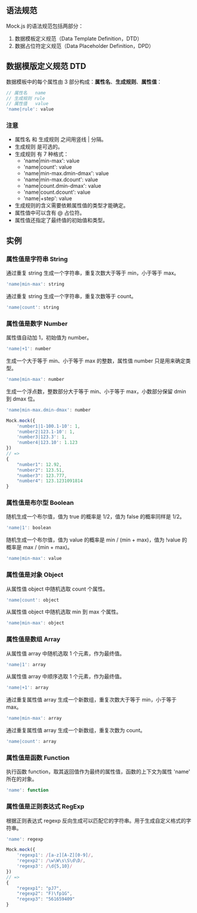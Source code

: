 ## 语法规范

Mock.js 的语法规范包括两部分：

1. 数据模板定义规范（Data Template Definition，DTD）
2. 数据占位符定义规范（Data Placeholder Definition，DPD）

## 数据模版定义规范 DTD

数据模板中的每个属性由 3 部分构成：**属性名**、**生成规则**、**属性值**：

```js
// 属性名   name
// 生成规则 rule
// 属性值   value
'name|rule': value
```

### 注意

- 属性名 和 生成规则 之间用竖线 | 分隔。
- 生成规则 是可选的。
- 生成规则 有 7 种格式：
    - 'name|min-max': value
    - 'name|count': value
    - 'name|min-max.dmin-dmax': value
    - 'name|min-max.dcount': value
    - 'name|count.dmin-dmax': value
    - 'name|count.dcount': value
    - 'name|+step': value
- 生成规则的含义需要依赖属性值的类型才能确定。
- 属性值中可以含有 @ 占位符。
- 属性值还指定了最终值的初始值和类型。

## 实例

### 属性值是字符串 String

通过重复 string 生成一个字符串，重复次数大于等于 min，小于等于 max。

```js
'name|min-max': string
```

通过重复 string 生成一个字符串，重复次数等于 count。

```js
'name|count': string
```

### 属性值是数字 Number

属性值自动加 1，初始值为 number。

```js
'name|+1': number
```

生成一个大于等于 min、小于等于 max 的整数，属性值 number 只是用来确定类型。

```js
'name|min-max': number
```

生成一个浮点数，整数部分大于等于 min、小于等于 max，小数部分保留 dmin 到 dmax 位。

```js
'name|min-max.dmin-dmax': number
```

```js
Mock.mock({
    'number1|1-100.1-10': 1,
    'number2|123.1-10': 1,
    'number3|123.3': 1,
    'number4|123.10': 1.123
})
// =>
{
    "number1": 12.92,
    "number2": 123.51,
    "number3": 123.777,
    "number4": 123.1231091814
}
```

### 属性值是布尔型 Boolean

随机生成一个布尔值，值为 true 的概率是 1/2，值为 false 的概率同样是 1/2。

```js
'name|1': boolean
```

随机生成一个布尔值，值为 value 的概率是 min / (min + max)，值为 !value 的概率是 max / (min + max)。

```js
'name|min-max': value
```

### 属性值是对象 Object

从属性值 object 中随机选取 count 个属性。

```js
'name|count': object
```

从属性值 object 中随机选取 min 到 max 个属性。

```js
'name|min-max': object
```

### 属性值是数组 Array

从属性值 array 中随机选取 1 个元素，作为最终值。

```js
'name|1': array
```

从属性值 array 中顺序选取 1 个元素，作为最终值。

```js
'name|+1': array
```

通过重复属性值 array 生成一个新数组，重复次数大于等于 min，小于等于 max。

```js
'name|min-max': array
```

通过重复属性值 array 生成一个新数组，重复次数为 count。

```js
'name|count': array
```

### 属性值是函数 Function

执行函数 function，取其返回值作为最终的属性值，函数的上下文为属性 'name' 所在的对象。

```js
'name': function
```

### 属性值是正则表达式 RegExp

根据正则表达式 regexp 反向生成可以匹配它的字符串。用于生成自定义格式的字符串。

```js
'name': regexp
```

```js
Mock.mock({
    'regexp1': /[a-z][A-Z][0-9]/,
    'regexp2': /\w\W\s\S\d\D/,
    'regexp3': /\d{5,10}/
})
// =>
{
    "regexp1": "pJ7",
    "regexp2": "F)\fp1G",
    "regexp3": "561659409"
}
```